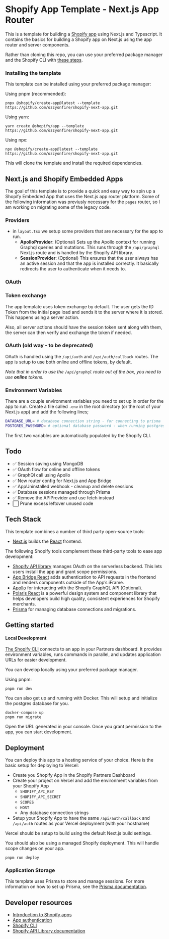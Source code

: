 # Shopify App Template - Next.js App Router

This is a template for building a [Shopify app](https://shopify.dev/apps/getting-started) using Next.js and Typescript. It contains the basics for building a Shopify app on Next.js using the app router and server components.

Rather than cloning this repo, you can use your preferred package manager and the Shopify CLI with [these steps](#installing-the-template).

### Installing the template

This template can be installed using your preferred package manager:

Using pnpm (recommended):

```shell
pnpx @shopify/create-app@latest --template https://github.com/ozzyonfire/shopify-next-app.git
```

Using yarn:

```shell
yarn create @shopify/app --template https://github.com/ozzyonfire/shopify-next-app.git
```

Using npx:

```shell
npx @shopify/create-app@latest --template https://github.com/ozzyonfire/shopify-next-app.git
```

This will clone the template and install the required dependencies.

## Next.js and Shopify Embedded Apps

The goal of this template is to provide a quick and easy way to spin up a Shopify Embedded App that uses the Next.js app router platform. Some of the following information was previusly necessary for the `pages` router, so I am working on migrating some of the legacy code.

### Providers

- in `layout.tsx` we setup some providers that are necessary for the app to run.
  - **ApolloProvider**: (Optional) Sets up the Apollo context for running Graphql queries and mutations. This runs through the `/api/graphql` Next.js route and is handled by the Shopify API library.
  - **SessionProvider**: (Optional) This ensures that the user always has an active session and that the app is installed correctly. It basically redirects the user to authenticate when it needs to.

### OAuth

### Token exchange

The app template uses token exchange by default. The user gets the ID Token from the initial page load and sends it to the server where it is stored. This happens using a server action.

Also, all server actions should have the session token sent along with them, the server can then verify and exchange the token if needed.

### OAuth (old way - to be deprecated)

OAuth is handled using the `/api/auth` and `/api/auth/callback` routes. The app is setup to use both online and offline tokens, by default.

_Note that in order to use the `/api/graphql` route out of the box, you need to use **online** tokens._

### Environment Variables

There are a couple environment variables you need to set up in order for the app to run. Create a file called `.env` in the root directory (or the root of your Next.js app) and add the following lines;

```bash
DATABASE_URL= # database connection string - for connecting to prisma
POSTGRES_PASSWORD= # optional database password - when running postgres db locally through docker
```

The first two variables are automatically populated by the Shopify CLI.

## Todo

- ✅ Session saving using MongoDB
- ✅ OAuth flow for online and offline tokens
- ✅ GraphQl call using Apollo
- ✅ New router config for Next.js and App Bridge
- ✅ AppUninstalled webhook - cleanup and delete sessions
- ✅ Database sessions managed through Prisma
- ✅ Remove the APIProvider and use fetch instead
- ⬜ Prune excess leftover unused code

## Tech Stack

This template combines a number of third party open-source tools:

- [Next.js](https://nextjs.org/) builds the [React](https://reactjs.org/) frontend.

The following Shopify tools complement these third-party tools to ease app development:

- [Shopify API library](https://github.com/Shopify/shopify-api-js?tab=readme-ov-file) manages OAuth on the serverless backend. This lets users install the app and grant scope permissions.
- [App Bridge React](https://shopify.dev/apps/tools/app-bridge/getting-started/using-react) adds authentication to API requests in the frontend and renders components outside of the App’s iFrame.
- [Apollo](https://www.apollographql.com/) for interacting with the Shopify GraphQL API (Optional).
- [Polaris React](https://polaris.shopify.com/) is a powerful design system and component library that helps developers build high quality, consistent experiences for Shopify merchants.
- [Prisma](https://www.prisma.io/) for managing database connections and migrations.

## Getting started

#### Local Development

[The Shopify CLI](https://shopify.dev/apps/tools/cli) connects to an app in your Partners dashboard. It provides environment variables, runs commands in parallel, and updates application URLs for easier development.

You can develop locally using your preferred package manager.

Using pnpm:

```shell
pnpm run dev
```

You can also get up and running with Docker. This will setup and initialize the postgres database for you.

```shell
docker-compose up
pnpm run migrate
```

Open the URL generated in your console. Once you grant permission to the app, you can start development.

## Deployment

You can deploy this app to a hosting service of your choice. Here is the basic setup for deploying to Vercel:

- Create you Shopify App in the Shopify Partners Dashboard
- Create your project on Vercel and add the environment variables from your Shopify App
  - `SHOPIFY_API_KEY`
  - `SHOPIFY_API_SECRET`
  - `SCOPES`
  - `HOST`
  - Any database connection strings
- Setup your Shopify App to have the same `/api/auth/callback` and `/api/auth` routes as your Vercel deployment (with your hostname)

Vercel should be setup to build using the default Next.js build settings.

You should also be using a managed Shopify deployment. This will handle scope changes on your app.

```shell
pnpm run deploy
```

### Application Storage

This template uses Prisma to store and manage sessions. For more information on how to set up Prisma, see the [Prisma documentation](https://www.prisma.io/docs/getting-started/setup-prisma/start-from-scratch-typescript-postgres).

## Developer resources

- [Introduction to Shopify apps](https://shopify.dev/apps/getting-started)
- [App authentication](https://shopify.dev/apps/auth)
- [Shopify CLI](https://shopify.dev/apps/tools/cli)
- [Shopify API Library documentation](https://github.com/Shopify/shopify-api-node/tree/main/docs)
